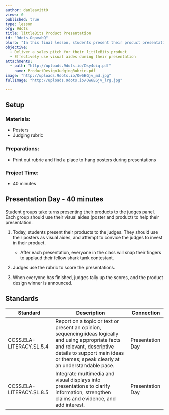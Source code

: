 ```yaml
---
author: danleavitt0
views: 0
published: true
type: lesson
org: 9dots
title: littleBits Product Presentation
id: "9dots-OqnvabQ"
blurb: "In this final lesson, students present their product presentations to a panel of judges. The judges use a rubric for scoring the presentations in which students are judged on their product, visual aide, and ability to present their product. #CCSS-ELA-LITERACY-SL-5-4"
objective: 
  - Deliver a sales pitch for their littleBits product
  - Effectively use visual aides during their presentation
attachments: 
  - path: "http://uploads.9dots.io/Osy4oiq.pdf"
    name: ProductDesignJudgingRubric.pdf
image: "http://uploads.9dots.io/Ow6EGjv_md.jpg"
fullImage: "http://uploads.9dots.io/Ow6EGjv_lrg.jpg"

---
```


## Setup

### Materials:

- Posters
- Judging rubric

### Preparations:

- Print out rubric and find a place to hang posters during presentations

### Project Time:

- 40 minutes

## Presentation Day - 40 minutes
Student groups take turns presenting their products to the judges panel. Each group should use their visual aides (poster and product) to help their presentation.

1. Today, students present their products to the judges. They should use their posters as visual aides, and attempt to convice the judges to invest in their product. 
	- After each presentation, everyone in the class will snap their fingers to applaud their fellow shark tank contestant. 
 
2. Judges use the rubric to score the presentations.
    
3. When everyone has finished, judges tally up the scores, and the product design winner is announced.

## Standards

Standard | Description | Connection
---------|-------------| -------
CCSS.ELA-LITERACY.SL.5.4 | Report on a topic or text or present an opinion, sequencing ideas logically and using appropriate facts and relevant, descriptive details to support main ideas or themes; speak clearly at an understandable pace. | Presentation Day
CCSS.ELA-LITERACY.SL.8.5 | Integrate multimedia and visual displays into presentations to clarify information, strengthen claims and evidence, and add interest. | Presentation Day
